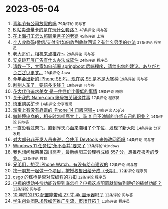# 2023-05-04

1. [青年节有公司放假的吗](https://www.v2ex.com/t/937110) `79条评论` `问与答`
1. [B 站卖流量卡的是在玩什么套路？](https://www.v2ex.com/t/937108) `47条评论` `问与答`
1. [在上海打工怎么照顾坐月子的老婆](https://www.v2ex.com/t/937100) `45条评论` `上海`
1. [个人收款码(微信/支付宝)如何收到收款回调？有什么另类的办法](https://www.v2ex.com/t/937113) `37条评论` `程序员`
1. [老大哥们，相机来点推荐～](https://www.v2ex.com/t/937144) `29条评论` `问与答`
1. [安卓跳开屏广告有什么办法或软件](https://www.v2ex.com/t/937170) `24条评论` `程序员`
1. [请教一下，大家如何部署 springboot 后端程序，请给出您的建议。ありがとうございます。](https://www.v2ex.com/t/937205) `20条评论` `Java`
1. [今年会出新的 iPhone SE 吗，现在买 SE 是不是大冤种](https://www.v2ex.com/t/937162) `19条评论` `问与答`
1. [刮别人车了，要赔多少钱？](https://www.v2ex.com/t/937152) `19条评论` `问与答`
1. [花大代价追求美女 是一件性价比很低的事情](https://www.v2ex.com/t/937139) `19条评论` `随想`
1. [关于我的 Name.com 账号被关闭这件事](https://www.v2ex.com/t/937140) `17条评论` `程序员`
1. [慎重购买矿卡](https://www.v2ex.com/t/937195) `14条评论` `分享发现`
1. [淘宝上有没有靠谱的 iPhone 14 日版店铺~](https://www.v2ex.com/t/937180) `14条评论` `Apple`
1. [做跨境电商的，相亲时怎样高大上、装 X 且不油腻的介绍自己的职业？](https://www.v2ex.com/t/937105) `14条评论` `问与答`
1. [一直没看过奈飞，直到昨天心血来潮租了个车位，发现了新大陆](https://www.v2ex.com/t/937104) `14条评论` `分享发现`
1. [对大部分非开发人员来说，会使用 Devtools 来修改网页吗](https://www.v2ex.com/t/937101) `14条评论` `问与答`
1. [Windows 11 任务栏“永不合并”要来了](https://www.v2ex.com/t/937119) `13条评论` `Windows`
1. [我也想问我弟弟四川高考，最新绵阳三诊理科成绩 557 分，想推荐报考的专业。](https://www.v2ex.com/t/937197) `12条评论` `教育`
1. [兄弟们，想买 iPhone Watch，有没有给点建议的](https://www.v2ex.com/t/937178) `12条评论` `问与答`
1. [找一朋友一起做一个项目，按授权售出给分成（长期）](https://www.v2ex.com/t/937149) `12条评论` `程序员`
1. [csgo 的练枪是否对应编程的力扣](https://www.v2ex.com/t/937147) `12条评论` `程序员`
1. [电视的运动补偿功能效果到底怎样？电视这点配置就能做到很好的插帧功能？](https://www.v2ex.com/t/937117) `12条评论` `问与答`
1. [10 年前的 PC 配置能带动 27 寸 4k 显示器吗？](https://www.v2ex.com/t/937106) `12条评论` `问与答`
1. [学生创业团队求教如何推广引流、市场开拓？](https://www.v2ex.com/t/937198) `11条评论` `程序员`
